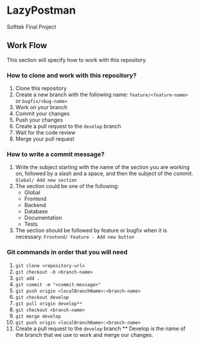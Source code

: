 # LazyPostman

Softtek Final Project

## Work Flow
This section will specify how to work with this repository.

### How to clone and work with this repository?
1. Clone this repository
2. Create a new branch with the following name: `feature/<feature-name>` or `bugfix/<bug-name>`
3. Work on your branch
4. Commit your changes
5. Push your changes
6. Create a pull request to the `develop` branch
7. Wait for the code review
8. Merge your pull request

### How to write a commit message?
1. Write the subject starting with the name of the section you are working on, followed by a slash and a space, and then the subject of the commit. `Global/ Add new section`
2. The section could be one of the following:
    - Global
    - Frontend
    - Backend
    - Database
    - Documentation
    - Tests
3. The section should be followed by feature or bugfix when it is necessary. `Frontend/ Feature - Add new button`

### Git commands in order that you will need
1. `git clone <repository-url>`
2. `git checkout -b <branch-name>`
3. `git add .`
4. `git commit -m "<commit-message>"`
5. `git push origin <localBranchName>:<branch-name>`
6. `git checkout develop`
7. `git pull origin develop**`
8. `git checkout <branch-name>`
9. `git merge develop`
10. `git push origin <localBranchName>:<branch-name>`
11. Create a pull request to the `develop` branch
** Develop is the name of the branch that we use to work and merge our changes.
